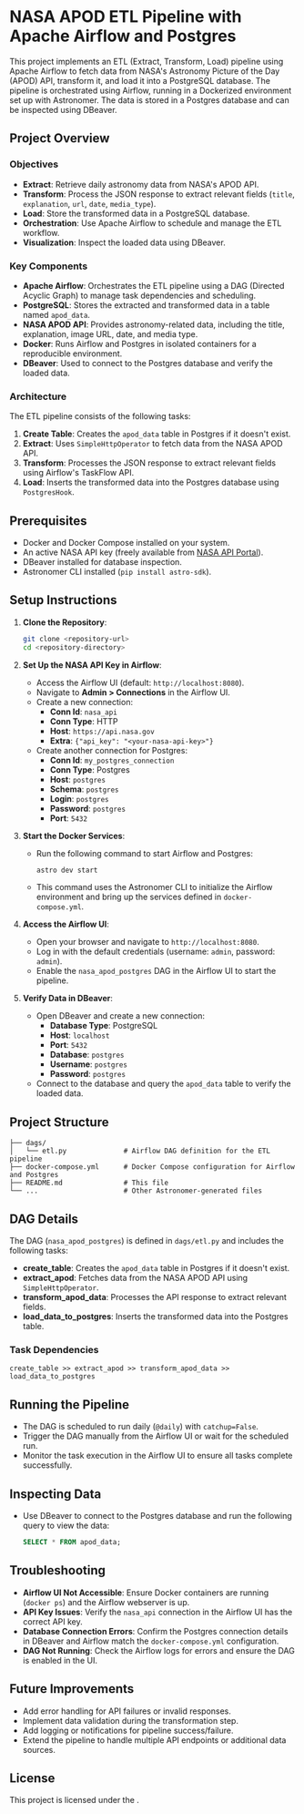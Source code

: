 
# NASA APOD ETL Pipeline with Apache Airflow and Postgres

This project implements an ETL (Extract, Transform, Load) pipeline using Apache Airflow to fetch data from NASA's Astronomy Picture of the Day (APOD) API, transform it, and load it into a PostgreSQL database. The pipeline is orchestrated using Airflow, running in a Dockerized environment set up with Astronomer. The data is stored in a Postgres database and can be inspected using DBeaver.

## Project Overview

### Objectives
- **Extract**: Retrieve daily astronomy data from NASA's APOD API.
- **Transform**: Process the JSON response to extract relevant fields (`title`, `explanation`, `url`, `date`, `media_type`).
- **Load**: Store the transformed data in a PostgreSQL database.
- **Orchestration**: Use Apache Airflow to schedule and manage the ETL workflow.
- **Visualization**: Inspect the loaded data using DBeaver.

### Key Components
- **Apache Airflow**: Orchestrates the ETL pipeline using a DAG (Directed Acyclic Graph) to manage task dependencies and scheduling.
- **PostgreSQL**: Stores the extracted and transformed data in a table named `apod_data`.
- **NASA APOD API**: Provides astronomy-related data, including the title, explanation, image URL, date, and media type.
- **Docker**: Runs Airflow and Postgres in isolated containers for a reproducible environment.
- **DBeaver**: Used to connect to the Postgres database and verify the loaded data.

### Architecture
The ETL pipeline consists of the following tasks:
1. **Create Table**: Creates the `apod_data` table in Postgres if it doesn't exist.
2. **Extract**: Uses `SimpleHttpOperator` to fetch data from the NASA APOD API.
3. **Transform**: Processes the JSON response to extract relevant fields using Airflow's TaskFlow API.
4. **Load**: Inserts the transformed data into the Postgres database using `PostgresHook`.

## Prerequisites
- Docker and Docker Compose installed on your system.
- An active NASA API key (freely available from [NASA API Portal](https://api.nasa.gov/)).
- DBeaver installed for database inspection.
- Astronomer CLI installed (`pip install astro-sdk`).

## Setup Instructions

1. **Clone the Repository**:
   ```bash
   git clone <repository-url>
   cd <repository-directory>
   ```

2. **Set Up the NASA API Key in Airflow**:
   - Access the Airflow UI (default: `http://localhost:8080`).
   - Navigate to **Admin > Connections** in the Airflow UI.
   - Create a new connection:
     - **Conn Id**: `nasa_api`
     - **Conn Type**: HTTP
     - **Host**: `https://api.nasa.gov`
     - **Extra**: `{"api_key": "<your-nasa-api-key>"}`
   - Create another connection for Postgres:
     - **Conn Id**: `my_postgres_connection`
     - **Conn Type**: Postgres
     - **Host**: `postgres`
     - **Schema**: `postgres`
     - **Login**: `postgres`
     - **Password**: `postgres`
     - **Port**: `5432`

3. **Start the Docker Services**:
   - Run the following command to start Airflow and Postgres:
     ```bash
     astro dev start
     ```
   - This command uses the Astronomer CLI to initialize the Airflow environment and bring up the services defined in `docker-compose.yml`.

4. **Access the Airflow UI**:
   - Open your browser and navigate to `http://localhost:8080`.
   - Log in with the default credentials (username: `admin`, password: `admin`).
   - Enable the `nasa_apod_postgres` DAG in the Airflow UI to start the pipeline.

5. **Verify Data in DBeaver**:
   - Open DBeaver and create a new connection:
     - **Database Type**: PostgreSQL
     - **Host**: `localhost`
     - **Port**: `5432`
     - **Database**: `postgres`
     - **Username**: `postgres`
     - **Password**: `postgres`
   - Connect to the database and query the `apod_data` table to verify the loaded data.

## Project Structure
```
├── dags/
│   └── etl.py              # Airflow DAG definition for the ETL pipeline
├── docker-compose.yml      # Docker Compose configuration for Airflow and Postgres
├── README.md               # This file
└── ...                     # Other Astronomer-generated files
```

## DAG Details
The DAG (`nasa_apod_postgres`) is defined in `dags/etl.py` and includes the following tasks:
- **create_table**: Creates the `apod_data` table in Postgres if it doesn't exist.
- **extract_apod**: Fetches data from the NASA APOD API using `SimpleHttpOperator`.
- **transform_apod_data**: Processes the API response to extract relevant fields.
- **load_data_to_postgres**: Inserts the transformed data into the Postgres table.

### Task Dependencies
```
create_table >> extract_apod >> transform_apod_data >> load_data_to_postgres
```

## Running the Pipeline
- The DAG is scheduled to run daily (`@daily`) with `catchup=False`.
- Trigger the DAG manually from the Airflow UI or wait for the scheduled run.
- Monitor the task execution in the Airflow UI to ensure all tasks complete successfully.

## Inspecting Data
- Use DBeaver to connect to the Postgres database and run the following query to view the data:
  ```sql
  SELECT * FROM apod_data;
  ```

## Troubleshooting
- **Airflow UI Not Accessible**: Ensure Docker containers are running (`docker ps`) and the Airflow webserver is up.
- **API Key Issues**: Verify the `nasa_api` connection in the Airflow UI has the correct API key.
- **Database Connection Errors**: Confirm the Postgres connection details in DBeaver and Airflow match the `docker-compose.yml` configuration.
- **DAG Not Running**: Check the Airflow logs for errors and ensure the DAG is enabled in the UI.

## Future Improvements
- Add error handling for API failures or invalid responses.
- Implement data validation during the transformation step.
- Add logging or notifications for pipeline success/failure.
- Extend the pipeline to handle multiple API endpoints or additional data sources.

## License
This project is licensed under the .

